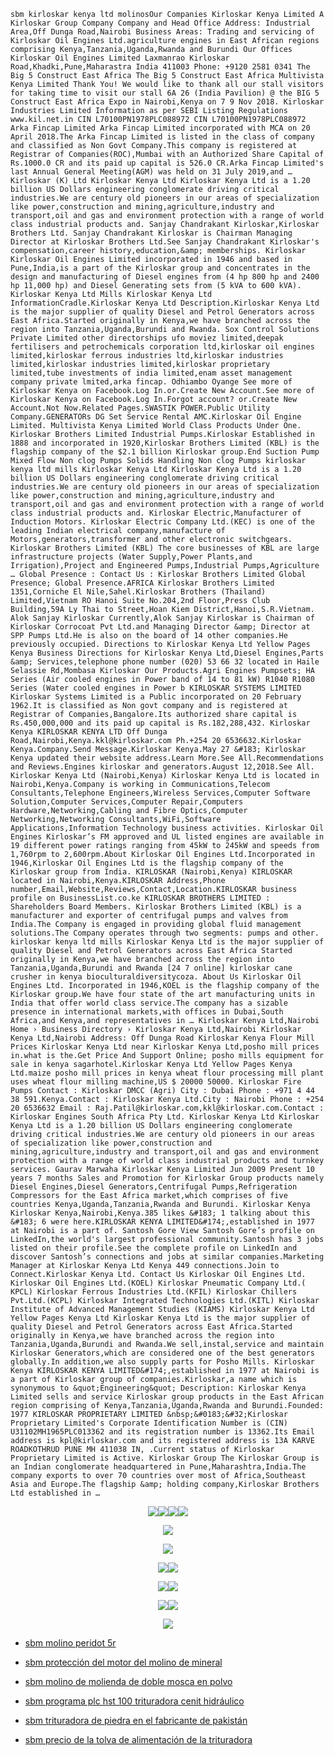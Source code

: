 
```
sbm kirloskar kenya ltd molinosOur Companies Kirloskar Kenya Limited A Kirloskar Group Company Company and Head Office Address: Industrial Area,Off Dunga Road,Nairobi Business Areas: Trading and servicing of Kirloskar Oil Engines Ltd.agriculture engines in East African regions comprising Kenya,Tanzania,Uganda,Rwanda and Burundi Our Offices Kirloskar Oil Engines Limited Laxmanrao Kirloskar Road,Khadki,Pune,Maharastra India 411003 Phone: +9120 2581 0341 The Big 5 Construct East Africa The Big 5 Construct East Africa Multivista Kenya Limited Thank You! We would like to thank all our stall visitors for taking time to visit our stall 6A 26 (India Pavilion) @ the BIG 5 Construct East Africa Expo in Nairobi,Kenya on 7 9 Nov 2018. Kirloskar Industries Limited Information as per SEBI Listing Regulations www.kil.net.in CIN L70100PN1978PLC088972 CIN L70100PN1978PLC088972 Arka Fincap Limited Arka Fincap Limited incorporated with MCA on 20 April 2018.The Arka Fincap Limited is listed in the class of company and classified as Non Govt Company.This company is registered at Registrar of Companies(ROC),Mumbai with an Authorized Share Capital of Rs.1000.0 CR and its paid up capital is 526.0 CR.Arka Fincap Limited's last Annual General Meeting(AGM) was held on 31 July 2019,and … Kirloskar (K) Ltd Kirloskar Kenya Ltd Kirloskar Kenya Ltd is a 1.20 billion US Dollars engineering conglomerate driving critical industries.We are century old pioneers in our areas of specialization like power,construction and mining,agriculture,industry and transport,oil and gas and environment protection with a range of world class industrial products and. Sanjay Chandrakant Kirloskar,Kirloskar Brothers Ltd. Sanjay Chandrakant Kirloskar is Chairman Managing Director at Kirloskar Brothers Ltd.See Sanjay Chandrakant Kirloskar's compensation,career history,education,&amp; memberships. Kirloskar Kirloskar Oil Engines Limited incorporated in 1946 and based in Pune,India,is a part of the Kirloskar group and concentrates in the design and manufacturing of Diesel engines from (4 hp 800 hp and 2400 hp 11,000 hp) and Diesel Generating sets from (5 kVA to 600 kVA). Kirloskar Kenya Ltd Mills Kirloskar Kenya Ltd InformationCradle.Kirloskar Kenya Ltd Description.Kirloskar Kenya Ltd is the major supplier of quality Diesel and Petrol Generators across East Africa.Started originally in Kenya,we have branched across the region into Tanzania,Uganda,Burundi and Rwanda. Sox Control Solutions Private Limited other directorships ufo moviez limited,deepak fertilisers and petrochemicals corporation ltd,kirloskar oil engines limited,kirloskar ferrous industries ltd,kirloskar industries limited,kirloskar industries limited,kirloskar proprietary limited,tube investments of india limited,enam asset management company private lmited,arka fincap. Odhiambo Oyange See more of Kirloskar Kenya on Facebook.Log In.or.Create New Account.See more of Kirloskar Kenya on Facebook.Log In.Forgot account? or.Create New Account.Not Now.Related Pages.SWASTIK POWER.Public Utility Company.GENERATORs DG Set Service Rental AMC.Kirloskar Oil Engine Limited. Multivista Kenya Limited World Class Products Under One. Kirloskar Brothers Limited Industrial Pumps.Kirloskar Established in 1888 and incorporated in 1920,Kirloskar Brothers Limited (KBL) is the flagship company of the $2.1 billion Kirloskar group.End Suction Pump Mixed Flow Non clog Pumps Solids Handling Non clog Pumps kirloskar kenya ltd mills Kirloskar Kenya Ltd Kirloskar Kenya Ltd is a 1.20 billion US Dollars engineering conglomerate driving critical industries.We are century old pioneers in our areas of specialization like power,construction and mining,agriculture,industry and transport,oil and gas and environment protection with a range of world class industrial products and. Kirloskar Electric,Manufacturer of Induction Motors. Kirloskar Electric Company Ltd.(KEC) is one of the leading Indian electrical company,manufacture of Motors,generators,transformer and other electronic switchgears. Kirloskar Brothers Limited (KBL) The core businesses of KBL are large infrastructure projects (Water Supply,Power Plants,and Irrigation),Project and Engineered Pumps,Industrial Pumps,Agriculture … Global Presence : Contact Us : Kirloskar Brothers Limited Global Presence; Global Presence.AFRICA Kirloskar Brothers Limited 1351,Corniche El Nile,Sahel.Kirloskar Brothers (Thailand) Limited,Vietnam RO Hanoi Suite No.204,2nd Floor,Press Club Building,59A Ly Thai to Street,Hoan Kiem District,Hanoi,S.R.Vietnam. Alok Sanjay Kirloskar Currently,Alok Sanjay Kirloskar is Chairman of Kirloskar Corrocoat Pvt Ltd.and Managing Director &amp; Director at SPP Pumps Ltd.He is also on the board of 14 other companies.He previously occupied. Directions to Kirloskar Kenya Ltd Yellow Pages Kenya Business Directions for Kirloskar Kenya Ltd,Diesel Engines,Parts &amp; Services,telephone phone number (020) 53 66 32 located in Haile Selassie Rd,Mombasa Kirloskar Our Products.Agri Engines Pumpsets; HA Series (Air cooled engines in Power band of 14 to 81 kW) R1040 R1080 Series (Water cooled engines in Power b KIRLOSKAR SYSTEMS LIMITED Kirloskar Systems Limited is a Public incorporated on 20 February 1962.It is classified as Non govt company and is registered at Registrar of Companies,Bangalore.Its authorized share capital is Rs.450,000,000 and its paid up capital is Rs.182,288,432. Kirloskar Kenya KIRLOSKAR KENYA LTD Off Dunga Road,Nairobi,Kenya.kkl@kirloskar.com Ph.+254 20 6536632.Kirloskar Kenya.Company.Send Message.Kirloskar Kenya.May 27 &#183; Kirloskar Kenya updated their website address.Learn More.See All.Recommendations and Reviews.Engines kirloskar and generators.August 12,2018.See All. Kirloskar Kenya Ltd (Nairobi,Kenya) Kirloskar Kenya Ltd is located in Nairobi,Kenya.Company is working in Communications,Telecom Consultants,Telephone Engineers,Wireless Services,Computer Software Solution,Computer Services,Computer Repair,Computers Hardware,Networking,Cabling and Fibre Optics,Computer Networking,Networking Consultants,WiFi,Software Applications,Information Technology business activities. Kirloskar Oil Engines Kirloskar’s FM approved and UL listed engines are available in 19 different power ratings ranging from 45kW to 245kW and speeds from 1,760rpm to 2,600rpm.About Kirloskar Oil Engines Ltd.Incorporated in 1946,Kirloskar Oil Engines Ltd is the flagship company of the Kirloskar group from India. KIRLOSKAR (Nairobi,Kenya) KIRLOSKAR located in Nairobi,Kenya.KIRLOSKAR Address,Phone number,Email,Website,Reviews,Contact,Location.KIRLOSKAR business profile on BusinessList.co.ke KIRLOSKAR BROTHERS LIMITED : Shareholders Board Members. Kirloskar Brothers Limited (KBL) is a manufacturer and exporter of centrifugal pumps and valves from India.The Company is engaged in providing global fluid management solutions.The Company operates through two segments: pumps and other. kirloskar kenya ltd mills Kirloskar Kenya Ltd is the major supplier of quality Diesel and Petrol Generators across East Africa Started originally in Kenya,we have branched across the region into Tanzania,Uganda,Burundi and Rwanda [24 7 online] kirloskar cane crusher in kenya bioculturaldiversitycoza. About Us Kirloskar Oil Engines Ltd. Incorporated in 1946,KOEL is the flagship company of the Kirloskar group.We have four state of the art manufacturing units in India that offer world class service.The company has a sizable presence in international markets,with offices in Dubai,South Africa,and Kenya,and representatives in … Kirloskar Kenya Ltd,Nairobi Home › Business Directory › Kirloskar Kenya Ltd,Nairobi Kirloskar Kenya Ltd,Nairobi Address: Off Dunga Road Kirloskar Kenya Flour Mill Prices Kirloskar Kenya Ltd near Kirloskar Kenya Ltd,posho mill prices in.what is the.Get Price And Support Online; posho mills equipment for sale in kenya sagarhotel.Kirloskar Kenya Ltd Yellow Pages Kenya Ltd.maize posho mill prices in kenya wheat flour processing mill plant uses wheat flour milling machine,US $ 20000 50000. Kirloskar Fire Pumps Contact : Kirloskar DMCC (Agri) City : Dubai Phone : +971 4 44 38 591.Kenya.Contact : Kirloskar Kenya Ltd.City : Nairobi Phone : +254 20 6536632 Email : Raj.Patil@kirloskar.com,kkl@kirloskar.com.Contact : Kirloskar Engines South Africa Pty Ltd. Kirloskar Kenya Ltd Kirloskar Kenya Ltd is a 1.20 billion US Dollars engineering conglomerate driving critical industries.We are century old pioneers in our areas of specialization like power,construction and mining,agriculture,industry and transport,oil and gas and environment protection with a range of world class industrial products and turnkey services. Gaurav Marwaha Kirloskar Kenya Limited Jun 2009 Present 10 years 7 months Sales and Promotion for Kirloskar Group products namely Diesel Engines,Diesel Generators,Centrifugal Pumps,Refrigeration Compressors for the East Africa market,which comprises of five countries Kenya,Uganda,Tanzania,Rwanda and Burundi. Kirloskar Kenya Kirloskar Kenya,Nairobi,Kenya.385 likes &#183; 1 talking about this &#183; 6 were here.KIRLOSKAR KENYA LIMITED&#174;,established in 1977 at Nairobi is a part of. Santosh Gore View Santosh Gore’s profile on LinkedIn,the world's largest professional community.Santosh has 3 jobs listed on their profile.See the complete profile on LinkedIn and discover Santosh’s connections and jobs at similar companies.Marketing Manager at Kirloskar Kenya Ltd Kenya 449 connections.Join to Connect.Kirloskar Kenya Ltd. Contact Us Kirloskar Oil Engines Ltd. Kirloskar Oil Engines Ltd.(KOEL) Kirloskar Pneumatic Company Ltd.( KPCL) Kirloskar Ferrous Industries Ltd.(KFIL) Kirloskar Chillers Pvt.Ltd.(KCPL) Kirloskar Integrated Technologies Ltd.(KITL) Kirloskar Institute of Advanced Management Studies (KIAMS) Kirloskar Kenya Ltd Yellow Pages Kenya Ltd Kirloskar Kenya Ltd is the major supplier of quality Diesel and Petrol Generators across East Africa.Started originally in Kenya,we have branched across the region into Tanzania,Uganda,Burundi and Rwanda.We sell,instal,service and maintain Kirloskar Generators,which are considered one of the best generators globally.In addition,we also supply parts for Posho Mills. Kirloskar Kenya KIRLOSKAR KENYA LIMITED&#174;,established in 1977 at Nairobi is a part of Kirloskar group of companies.Kirloskar,a name which is synonymous to &quot;Engineering&quot; Description: Kirloskar Kenya Limited sells and service Kirloskar group products in the East African region comprising of Kenya,Tanzania,Uganda,Rwanda and Burundi.Founded: 1977 KIRLOSKAR PROPRIETARY LIMITED &nbsp;&#0183;&#32;Kirloskar Proprietary Limited's Corporate Identification Number is (CIN) U31102MH1965PLC013362 and its registration number is 13362.Its Email address is kpl@kirloskar.com and its registered address is 13A KARVE ROADKOTHRUD PUNE MH 411038 IN, .Current status of Kirloskar Proprietary Limited is Active. Kirloskar Group The Kirloskar Group is an Indian conglomerate headquartered in Pune,Maharashtra,India.The company exports to over 70 countries over most of Africa,Southeast Asia and Europe.The flagship &amp; holding company,Kirloskar Brothers Ltd established in … 
```

<div align="center">

<a href="https://es-mill.shibang-china.com/github&k=sbm+kirloskar+kenya+ltd+molinos"><img src="https://static.shibang-china.com/es/mill/index.jpg"></a><a href="https://es-mill.shibang-china.com/materials.htmlgithub&k=sbm+kirloskar+kenya+ltd+molinos"><img src="https://static.shibang-china.com/es/mill/materials.jpg"></a><a href="https://es-mill.shibang-china.com/about.htmlgithub&k=sbm+kirloskar+kenya+ltd+molinos"><img src="https://static.shibang-china.com/es/mill/about.jpg"></a><a href="https://es-mill.shibang-china.com/contact.htmlgithub&k=sbm+kirloskar+kenya+ltd+molinos"><img src="https://static.shibang-china.com/es/mill/contact.jpg"></a>

<a href="https://es-mill.shibang-china.com/github&k=sbm+kirloskar+kenya+ltd+molinos"><img src="https://static.shibang-china.com/es/mill/banner.jpg"></a>

<a href="https://swt.shibang-china.com/github&k=sbm+kirloskar+kenya+ltd+molinos"><img src="https://static.shibang-china.com/es/mill/chat.jpg"></a>

<a href="https://es-mill.shibang-china.com/products/vertical-roller-mill.htmlgithub&k=sbm+kirloskar+kenya+ltd+molinos"><img src="https://static.shibang-china.com/es/mill/vertical.jpg"></a><a href="https://es-mill.shibang-china.com/products/raymond-mill.htmlgithub&k=sbm+kirloskar+kenya+ltd+molinos"><img src="https://static.shibang-china.com/es/mill/raymond.jpg"></a>

<a href="https://es-mill.shibang-china.com/products/ultrafine-grinding-mill.htmlgithub&k=sbm+kirloskar+kenya+ltd+molinos"><img src="https://static.shibang-china.com/es/mill/ultrafine.jpg"></a><a href="https://es-mill.shibang-china.com/products/trapezium-grinding-mill.htmlgithub&k=sbm+kirloskar+kenya+ltd+molinos"><img src="https://static.shibang-china.com/es/mill/trapezium.jpg"></a>

<a href="https://es-mill.shibang-china.com/products/ball-mill.htmlgithub&k=sbm+kirloskar+kenya+ltd+molinos"><img src="https://static.shibang-china.com/es/mill/ball.jpg"></a><a href="https://es-mill.shibang-china.com/products/hammer-mill.htmlgithub&k=sbm+kirloskar+kenya+ltd+molinos"><img src="https://static.shibang-china.com/es/mill/hammer.jpg"></a>

<a href="https://swt.shibang-china.com/github&k=sbm+kirloskar+kenya+ltd+molinos"><img src="https://static.shibang-china.com/es/mill/case.jpg"></a>

</div>


* [sbm molino peridot 5r](sbm%20molino%20peridot%205r.md)

* [sbm protección del motor del molino de mineral](sbm%20protecci%C3%B3n%20del%20motor%20del%20molino%20de%20mineral.md)

* [sbm molino de molienda de doble mosca en polvo](sbm%20molino%20de%20molienda%20de%20doble%20mosca%20en%20polvo.md)

* [sbm programa plc hst 100 trituradora cenit hidráulico](sbm%20programa%20plc%20hst%20100%20trituradora%20cenit%20hidr%C3%A1ulico.md)

* [sbm trituradora de piedra en el fabricante de pakistán](sbm%20trituradora%20de%20piedra%20en%20el%20fabricante%20de%20pakist%C3%A1n.md)

* [sbm precio de la tolva de alimentación de la trituradora](sbm%20precio%20de%20la%20tolva%20de%20alimentaci%C3%B3n%20de%20la%20trituradora.md)
